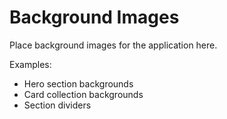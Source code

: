 
# Background Images

Place background images for the application here.

Examples:
- Hero section backgrounds
- Card collection backgrounds
- Section dividers
